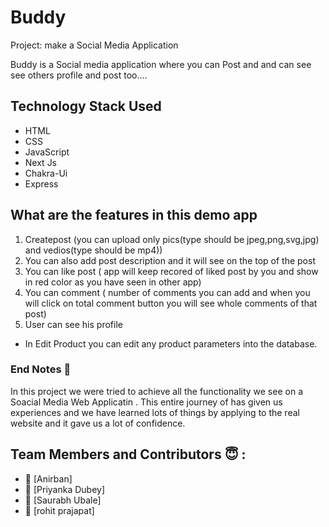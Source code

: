 # Buddy 

Project: make a Social Media Application 

Buddy is a Social media application where you can Post  and and can see see others profile and post too....


## Technology Stack Used

- HTML
- CSS
- JavaScript
- Next Js
- Chakra-Ui
- Express



## What are the features in this demo app
1. Createpost (you can upload only pics(type should be jpeg,png,svg,jpg) and vedios(type should be mp4))
2. You can also add post description  and it will see on the top of the post  
2. You can like post ( app will keep recored of liked post by you and show in red color as you have seen in other app)
3. You can comment ( number  of comments you can add and when you will click on total comment button you will see whole comments of that post)
4. User can see his profile 

- In Edit Product you can edit any product parameters into the database.


### End Notes 📑

In this project we were tried to achieve all the functionality we see on a Soacial Media Web Applicatin . This entire journey of has given us experiences and we have learned lots of things by applying to the real website and it gave us a lot of confidence.

## Team Members and Contributors 😇 :

- 👤 [Anirban]
- 👤 [Priyanka Dubey]
- 👤 [Saurabh Ubale]
- 👤 [rohit prajapat]

